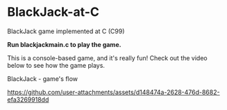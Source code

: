# BlackJack-at-C
BlackJack game implemented at C (C99)

**Run blackjackmain.c to play the game.**

This is a console-based game, and it's really fun!
Check out the video below to see how the game plays.

BlackJack - game's flow





https://github.com/user-attachments/assets/d148474a-2628-476d-8682-efa3269918dd


